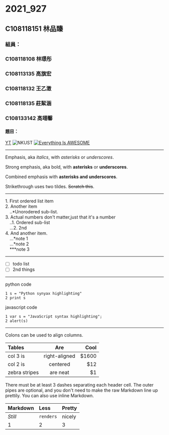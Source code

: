# 2021_927
## C108118151 林品臻
### 組員：
### C108118108 林璟彤
### C108113135 高旗宏
### C108118132 王乙澂
### C108118135 莊絜涵
### C108133142 高翊馨

#### 題目：
[YT](https://www.youtube.com.tw)
![NKUST](https://www.nkust.edu.tw/var/file/0/1000/img/513/539900619.png "高科大")
[![Everything Is AWESOME](https://img.youtube.com/vi/StTqXEQ2l-Y/0.jpg)](https://www.youtube.com/watch?v=dQw4w9WgXcQ "Everything Is AWESOME")

***

Emphasis, aka <i>italics</i>, with <i>asterisks</i> or <i>underscores</i>.

Strong emphasis, aka bold, with **asterisks** or <b>underscores</b>.

Combined emphasis with <b>asterisks and underscores</b>.

Strikethrough uses two tildes. ~~Scratch this~~.

***

1.&nbsp;First ordered list item<br>
2.&nbsp;Another item<br>
&emsp;..*Unorodered sub-list.<br>
3.&nbsp;Actual numbers don't matter,just that it's a number<br>
&emsp;..1. Ordered sub-list<br>
&emsp;...2. 2nd<br>
4.&nbsp;And another item.<br>
&emsp;...*note 1<br>
&emsp;...*note 2<br>
&emsp;***note 3<br>

***

- [ ] todo list
- [ ] 2nd things

***

python code

```{python}
1 s = "Python synyax highlighting"
2 print s
```

javascript code
```{javascript}
1 var s = "JavaScript syntax highlighting";
2 alert(s)
```

***

Colons can be used to align columns.

|  Tables        | Are           | Cool  |
| :----  | :----:  | ----:  |
|  col 3 is      | right-aligned | $1600 |
| col 2 is       | centered      |   $12 |
| zebra stripes  | are neat      |    $1 |

There must be at least 3 dashes separating each header cell.
The outer pipes are optional, and you don't need to make the
raw Markdown line up prettily. You can also use inline Markdown.

|  Markdown        | Less           | Pretty  |
| :----  | :----  | :----  |
|  <i>Still</i>      | `renders` | nicely |
| 1       | 2      |   3 |

